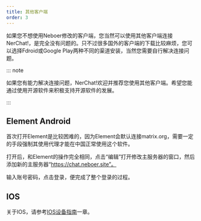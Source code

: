 ```yaml
---
title: 其他客户端
order: 3
---
```


如果您不想使用Neboer修改的客户端，您当然可以使用其他客户端连接NerChat!，是完全没有问题的。只不过很多国外的客户端的下载比较麻烦，您可以选择Fdroid或Google Play两种不同的渠道安装，当然您需要自行解决连接问题。

::: note

如果您有能力解决连接问题，NerChat!欢迎并推荐您使用其他客户端。希望您能通过使用开源软件来积极支持开源软件的发展。

:::

## Element Android

首次打开Element是比较困难的，因为Element会默认连接matrix.org，需要一定的手段强制其使用代理才能在中国正常使用这个软件。

打开后，和Element的操作完全相同，点击“编辑”打开修改主服务器的窗口，然后添加新的主服务器“https://chat.neboer.site”。

输入账号密码，点击登录，便完成了整个登录的过程。

## IOS

关于IOS，请参考[IOS设备指南](ios/)一章。